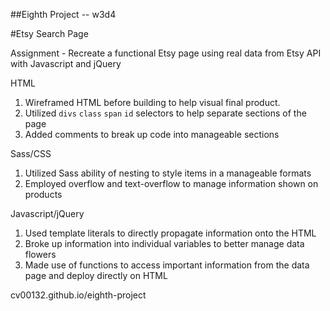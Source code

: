 ##Eighth Project -- w3d4

#Etsy Search Page

Assignment - Recreate a functional Etsy page using real data from Etsy API with Javascript and jQuery

HTML
1. Wireframed HTML before building to help visual final product.
2. Utilized `divs` `class` `span` `id` selectors to help separate sections of the page
3. Added comments to break up code into manageable sections

Sass/CSS
1. Utilized Sass ability of nesting to style items in a manageable formats
2. Employed overflow and text-overflow to manage information shown on products

Javascript/jQuery
1. Used template literals to directly propagate information onto the HTML
2. Broke up information into individual variables to better manage data flowers
3. Made use of functions to access important information from the data page and deploy directly on HTML


cv00132.github.io/eighth-project
